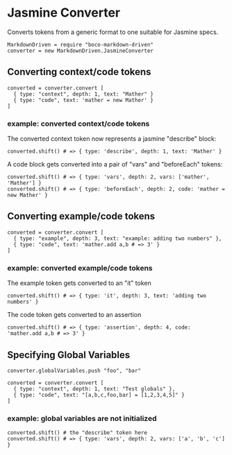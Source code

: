 # Jasmine Converter

Converts tokens from a generic format to one suitable for Jasmine specs.

    MarkdownDriven = require "boco-markdown-driven"
    converter = new MarkdownDriven.JasmineConverter

## Converting context/code tokens

    converted = converter.convert [
      { type: "context", depth: 1, text: "Mather" }
      { type: "code", text: 'mather = new Mather' }
    ]

### example: converted context/code tokens

The converted context token now represents a jasmine "describe" block:

    converted.shift() # => { type: 'describe', depth: 1, text: 'Mather' }

A code block gets converted into a pair of "vars" and "beforeEach" tokens:

    converted.shift() # => { type: 'vars', depth: 2, vars: ['mather', 'Mather'] }
    converted.shift() # => { type: 'beforeEach', depth: 2, code: 'mather = new Mather' }

## Converting example/code tokens

    converted = converter.convert [
      { type: "example", depth: 3, text: "example: adding two numbers" },
      { type: "code", text: 'mather.add a,b # => 3' }
    ]

### example: converted example/code tokens

The example token gets converted to an "it" token

    converted.shift() # => { type: 'it', depth: 3, text: 'adding two numbers' }

The code token gets converted to an assertion

    converted.shift() # => { type: 'assertion', depth: 4, code: 'mather.add a,b # => 3' }


## Specifying Global Variables

    converter.globalVariables.push "foo", "bar"

    converted = converter.convert [
      { type: "context", depth: 1, text: "Test globals" },
      { type: "code", text: "[a,b,c,foo,bar] = [1,2,3,4,5]" }
    ]

### example: global variables are not initialized

    converted.shift() # the "describe" token here
    converted.shift() # => { type: 'vars', depth: 2, vars: ['a', 'b', 'c'] }
